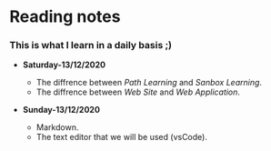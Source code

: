# Reading notes

### This is what I learn in a daily basis ;)

* **Saturday-13/12/2020**
  * The diffrence between *Path Learning* and *Sanbox Learning*.
  * The diffrence between *Web Site* and *Web Application*.

* **Sunday-13/12/2020**
  * Markdown.
  * The text editor that we will be used (vsCode). 
  
